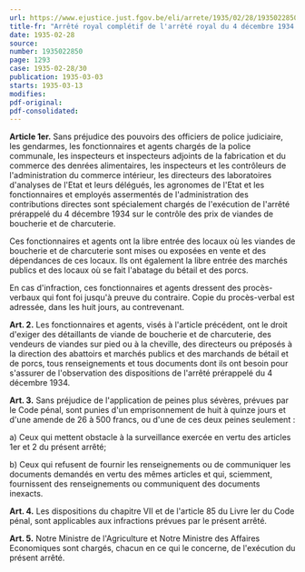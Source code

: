 ```yaml
---
url: https://www.ejustice.just.fgov.be/eli/arrete/1935/02/28/1935022850/justel
title-fr: "Arrêté royal complétif de l'arrêté royal du 4 décembre 1934 sur le contrôle des prix des viandes de boucherie et de charcuterie."
date: 1935-02-28
source:
number: 1935022850
page: 1293
case: 1935-02-28/30
publication: 1935-03-03
starts: 1935-03-13
modifies:
pdf-original:
pdf-consolidated:
---
```


**Article 1er.** Sans préjudice des pouvoirs des officiers de police judiciaire, les gendarmes, les fonctionnaires et agents chargés de la police communale, les inspecteurs et inspecteurs adjoints de la fabrication et du commerce des denrées alimentaires, les inspecteurs et les contrôleurs de l'administration du commerce intérieur, les directeurs des laboratoires d'analyses de l'Etat et leurs délégués, les agronomes de l'Etat et les fonctionnaires et employés assermentés de l'administration des contributions directes sont spécialement chargés de l'exécution de l'arrêté prérappelé du 4 décembre 1934 sur le contrôle des prix de viandes de boucherie et de charcuterie.

Ces fonctionnaires et agents ont la libre entrée des locaux où les viandes de boucherie et de charcuterie sont mises ou exposées en vente et des dépendances de ces locaux. Ils ont également la libre entrée des marchés publics et des locaux où se fait l'abatage du bétail et des porcs.

En cas d'infraction, ces fonctionnaires et agents dressent des procès-verbaux qui font foi jusqu'à preuve du contraire. Copie du procès-verbal est adressée, dans les huit jours, au contrevenant.

**Art. 2.** Les fonctionnaires et agents, visés à l'article précédent, ont le droit d'exiger des détaillants de viande de boucherie et de charcuterie, des vendeurs de viandes sur pied ou à la cheville, des directeurs ou préposés à la direction des abattoirs et marchés publics et des marchands de bétail et de porcs, tous renseignements et tous documents dont ils ont besoin pour s'assurer de l'observation des dispositions de l'arrêté prérappelé du 4 décembre 1934.

**Art. 3.** Sans préjudice de l'application de peines plus sévères, prévues par le Code pénal, sont punies d'un emprisonnement de huit à quinze jours et d'une amende de 26 à 500 francs, ou d'une de ces deux peines seulement :

   a) Ceux qui mettent obstacle à la surveillance exercée en vertu des articles 1er et 2 du présent arrêté;

   b) Ceux qui refusent de fournir les renseignements ou de communiquer les documents demandés en vertu des mêmes articles et qui, sciemment, fournissent des renseignements ou communiquent des documents inexacts.

**Art. 4.** Les dispositions du chapitre VII et de l'article 85 du Livre Ier du Code pénal, sont applicables aux infractions prévues par le présent arrêté.

**Art. 5.** Notre Ministre de l'Agriculture et Notre Ministre des Affaires Economiques sont chargés, chacun en ce qui le concerne, de l'exécution du présent arrêté.
